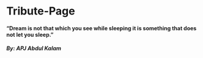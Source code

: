 # Tribute-Page
#### “Dream is not that which you see while sleeping it is something that does not let you sleep.”

##### By: APJ Abdul Kalam
